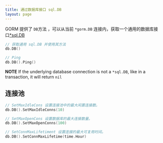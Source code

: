 ```yaml
---
title: 通过数据库接口 sql.DB
layout: page
---
```


GORM 提供了 `DB`方法 ，可以从当前 `*gorm.DB` 连接内，获取一个通用的数据库接口[*sql.DB](http://golang.org/pkg/database/sql/#DB)

```go
// 获取通用 sql.DB 并使用其方法
db.DB()

// Ping
db.DB().Ping()
```

**NOTE** If the underlying database connection is not a `*sql.DB`, like in a transaction, it will return `nil`

## 连接池

```go
// SetMaxIdleCons 设置连接池中的最大闲置连接数。
db.DB().SetMaxIdleConns(10)

// SetMaxOpenCons 设置数据库的最大连接数量。
db.DB().SetMaxOpenConns(100)

// SetConnMaxLifetiment 设置连接的最大可复用时间。
db.DB().SetConnMaxLifetime(time.Hour)
```